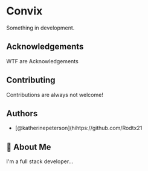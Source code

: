 
# Convix

Something in development.
## Acknowledgements

WTF are Acknowledgements

## Contributing

Contributions are always not welcome!


  
## Authors

- [@katherinepeterson](hihtps://github.com/Rodtx21
## 🚀 About Me
I'm a full stack developer...

  